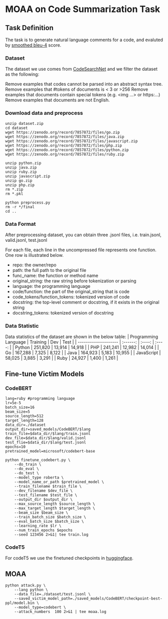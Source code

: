 # MOAA on Code Summarization Task

## Task Definition
The task is to generate natural language comments for a code, and evaluted by [smoothed bleu-4](https://aclanthology.org/C04-1072.pdf) score.

### Dataset
The dataset we use comes from [CodeSearchNet](https://arxiv.org/pdf/1909.09436) and we filter the dataset as the following:

Remove examples that codes cannot be parsed into an abstract syntax tree.
Remove examples that #tokens of documents is < 3 or >256
Remove examples that documents contain special tokens (e.g. <img ...> or https:...)
Remove examples that documents are not English.

### Download data and preprocess
```shell
unzip dataset.zip
cd dataset
wget https://zenodo.org/record/7857872/files/go.zip
wget https://zenodo.org/record/7857872/files/java.zip
wget https://zenodo.org/record/7857872/files/javascript.zip
wget https://zenodo.org/record/7857872/files/php.zip
wget https://zenodo.org/record/7857872/files/python.zip
wget https://zenodo.org/record/7857872/files/ruby.zip

unzip python.zip
unzip java.zip
unzip ruby.zip
unzip javascript.zip
unzip go.zip
unzip php.zip
rm *.zip
rm *.pkl

python preprocess.py
rm -r */final
cd ..
```

### Data Format
After preprocessing dataset, you can obtain three .jsonl files, i.e. train.jsonl, valid.jsonl, test.jsonl

For each file, each line in the uncompressed file represents one function. One row is illustrated below.

- repo: the owner/repo
- path: the full path to the original file
- func_name: the function or method name
- original_string: the raw string before tokenization or parsing
- language: the programming language
- code/function: the part of the original_string that is code
- code_tokens/function_tokens: tokenized version of code
- docstring: the top-level comment or docstring, if it exists in the original string
- docstring_tokens: tokenized version of docstring

### Data Statistic

Data statistics of the dataset are shown in the below table:
| Programming Language | Training |  Dev   |  Test  |
| -------------------- | :------: | :----: | :----: |
| Python               | 251,820  | 13,914 | 14,918 |
| PHP                  | 241,241  | 12,982 | 14,014 |
| Go                   | 167,288  | 7,325  | 8,122  |
| Java                 | 164,923  | 5,183  | 10,955 |
| JavaScript           |  58,025  | 3,885  | 3,291  |
| Ruby                 |  24,927  | 1,400  | 1,261  |

## Fine-tune Victim Models
### CodeBERT
```shell
lang=ruby #programming language
lr=5e-5
batch_size=16
beam_size=5
source_length=512
target_length=128
data_dir=./dataset
output_dir=saved_models/CodeBERT/$lang
train_file=$data_dir/$lang/train.jsonl
dev_file=$data_dir/$lang/valid.jsonl
test_flie=$data_dir/$lang/test.jsonl
epochs=10
pretrained_model=microsoft/codebert-base

python finetune_codebert.py \
    --do_train \
    --do_eval \
    --do_test \
    --model_type roberta \
    --model_name_or_path $pretrained_model \
    --train_filename $train_file \
    --dev_filename $dev_file \
    --test_filename $test_file \
    --output_dir $output_dir \
    --max_source_length $source_length \
    --max_target_length $target_length \
    --beam_size $beam_size \
    --train_batch_size $batch_size \
    --eval_batch_size $batch_size \
    --learning_rate $lr \
    --num_train_epochs $epochs
    --seed 123456 2>&1| tee train.log
```

### CodeT5
For codeT5 we use the finetuned checkpoints in [huggingface](https://huggingface.co/Salesforce).


## MOAA

```shell
python attack.py \
    --lang python \
    --data_file=./dataset/test.jsonl \
    --saved_victim_model_path=./saved_models/CodeBERT/checkpoint-best-ppl/model.bin \
    --model_type=codebert \
    --attack_numbers  100 2>&1 | tee moaa.log
```